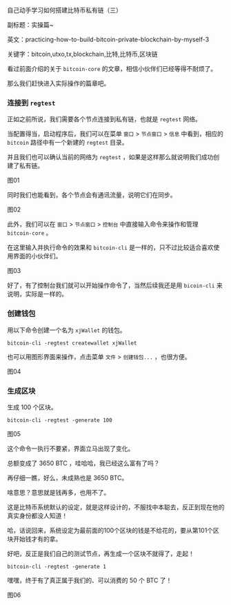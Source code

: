 自己动手学习如何搭建比特币私有链（三）

副标题：实操篇~

英文：practicing-how-to-build-bitcoin-private-blockchain-by-myself-3

关键字：bitcoin,utxo,tx,blockchain,比特,比特币,区块链



看过前面介绍的关于 `bitcoin-core` 的文章，相信小伙伴们已经等得不耐烦了。

那么我们赶快进入实际操作的篇章吧。





### 连接到 `regtest`

正如之前所说，我们需要各个节点连接到私有链，也就是 `regtest` 网络。

当配置得当，启动程序后，我们可以在菜单 `窗口` > `节点窗口` > `信息` 中看到，相应的 `bitcoin` 路径中有一个新建的 `regtest` 目录。

并且我们也可以确认当前的网络为 `regtest` ，如果是这样那么就说明我们成功创建了私有链。

图01



同时我们也能看到，各个节点会有通讯流量，说明它们在同步。

图02



此外，我们可以在 `窗口` > `节点窗口` > `控制台` 中直接输入命令来操作和管理 `bitcoin-core` 。

在这里输入并执行命令的效果和 `bitcoin-cli` 是一样的，只不过比较适合喜欢使用界面的小伙伴们。

图03



好了，有了控制台我们就可以开始操作命令了，当然后续我还是用 `bicoin-cli` 来说明，实际是一样的。



### 创建钱包

用以下命令创建一个名为 `xjWallet` 的钱包。

```
bitcoin-cli -regtest createwallet xjWallet
```

也可以用图形界面来操作，点击菜单 `文件` > `创建钱包...` ，也很方便。

图04



### 生成区块

生成 100 个区块。

```
bitcoin-cli -regtest -generate 100
```

图05



这个命令一执行不要紧，界面立马出现了变化。

总额变成了 3650 BTC ，哇哈哈，我已经这么富有了吗？

再仔细一瞧，好么，未成熟也是 3650 BTC。

啥意思？意思就是钱再多，也用不了。

这是比特币系统默认的设定，就是这样设计的，不服找中本聪去，反正到现在他的真实身份都没人知道！

哈，话说回来，系统设定为最前面的100个区块的钱是不给花的，要从第101个区块开始钱才有的拿。

好吧，反正是我们自己的测试节点，再生成一个区块不就得了，走起！

```
bitcoin-cli -regtest -generate 1
```

嘿嘿，终于有了真正属于我们的、可以消费的 50 个 BTC 了！

图06



